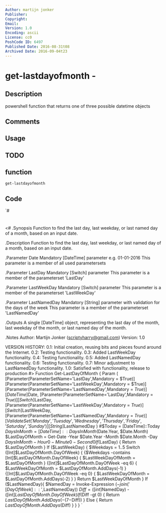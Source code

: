 ```yaml
---
Author: martijn jonker
Publisher: 
Copyright: 
Email: 
Version: 1.0
Encoding: ascii
License: cc0
PoshCode ID: 6497
Published Date: 2016-08-31t08
Archived Date: 2016-09-04t23
---
```


# get-lastdayofmonth - 

## Description

powershell function that returns one of three possible datetime objects

## Comments



## Usage



## TODO



## function

`get-lastdayofmonth`

## Code

`#
 #
 <#
 .Synopsis
 Function to find the last day, last weekday, or last named day of a month,
 based on an input date.
 
 .Description
 Function to find the last day, last weekday, or last named day of a month,
 based on an input date.
 
 .Parameter Date
 Mandatory [DateTime] parameter
 e.g. 01-01-2016
 This parameter is a member of all used parametersets
 
 .Parameter LastDay
 Mandatory [Switch] parameter
 This parameter is a member of the parameterset 'LastDay'
 
 .Parameter LastWeekDay
 Mandatory [Switch] parameter
 This parameter is a member of the parameterset 'LastWeekDay'
 
 .Parameter LastNamedDay
 Mandatory [String] parameter with validation for the days of the week
 This parameter is a member of the parameterset 'LastNamedDay'
 
 .Outputs
 A single [DateTime] object, representing the last day of the month, last weekday of the month,
 or last named day of the month.
 
 .Notes
 Author: Martijn Jonker (scriptyharry@gmail.com)
 Version: 1.0
 
 VERSION HISTORY:
 0.1: Initial creation, reusing bits and pieces found around the Internet.
 0.2: Testing functionality.
 0.3: Added LastWeekDay functionality.
 0.4: Testing functionality.
 0.5: Added LastNamedDay functionality.
 0.6: Testing functionality.
 0.7: Minor adjustment to LastNamedDay functionality.
 1.0: Satisfied with functionality, release to production
 #>
 Function Get-LastDayOfMonth {
     Param (
         [Parameter(ParameterSetName='LastDay',Mandatory = $True)]
         [Parameter(ParameterSetName='LastWeekDay',Mandatory = $True)]
         [Parameter(ParameterSetName='LastNamedDay',Mandatory = $True)]
         [DateTime]$Date,
         [Parameter(ParameterSetName='LastDay',Mandatory = $True)]
         [Switch]$LastDay,
         [Parameter(ParameterSetName='LastWeekDay',Mandatory = $True)]
         [Switch]$LastWeekDay,
         [Parameter(ParameterSetName='LastNamedDay',Mandatory = $True)]
         [ValidateSet('Monday','Tuesday','Wednesday','Thursday','Friday','Saturday','Sunday')]
         [String]$LastNamedDay
     )
     #$Today = [DateTime]::Today
     $DaysInMonth = [DateTime]::DaysInMonth($Date.Year, $Date.Month)
     $LastDayOfMonth = Get-Date -Year $Date.Year -Month $Date.Month -Day $DaysInMonth -Hour 0 -Minute 0 -Second 0
     If ($LastDay) {
         Return $LastDayOfMonth
     }
     If ($LastWeekDay) {
         $Weekdays = 1..5
         Switch ([Int]$LastDayOfMonth.DayOfWeek) {
             {$Weekdays -contains [Int]$LastDayOfMonth.DayOfWeek} {
                 $LastWeekDayOfMonth = $LastDayOfMonth
             }
             {[Int]$LastDayOfMonth.DayOfWeek -eq 6} {
                 $LastWeekDayOfMonth = $LastDayOfMonth.AddDays(-1)
             }
             {[Int]$LastDayOfMonth.DayOfWeek -eq 0} {
                 $LastWeekDayOfMonth = $LastDayOfMonth.AddDays(-2)
             }
         }
         Return $LastWeekDayOfMonth
     }
     If ($LastNamedDay){
         $NamedDay = Invoke-Expression $(-join ('[DayOfWeek]::',$LastNamedDay))
         $Diff = ([int]$NamedDay) - ([int]$LastDayOfMonth.DayOfWeek)
         If ($Diff -gt 0) {
             Return $LastDayOfMonth.AddDays(- (7-$Diff))
         }
         Else {
             Return $LastDayOfMonth.AddDays($Diff)
         } 
     }
 }
`

